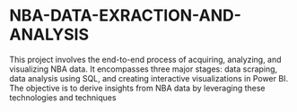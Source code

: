# NBA-DATA-EXRACTION-AND-ANALYSIS
This project involves the end-to-end process of acquiring, analyzing, and visualizing NBA data. It encompasses three major stages: data scraping, data analysis using SQL, and creating interactive visualizations in Power BI. The objective is to derive insights from NBA data by leveraging these technologies and techniques
